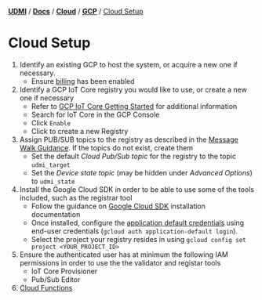 [**UDMI**](../../../) / [**Docs**](../../) / [**Cloud**](../) / [**GCP**](./) / [Cloud Setup](#)

# Cloud Setup

1.  Identify an existing GCP to host the system, or acquire a new one if necessary.
    *   Ensure [billing](https://cloud.google.com/billing/docs/how-to/modify-project)
        has been enabled
2.  Identify a GCP IoT Core registry you would like to use, or create a new one if necessary
    *   Refer to [GCP IoT Core Getting Started](https://cloud.google.com/iot/docs/how-tos/getting-started)
        for additional information
    *   Search for IoT Core in the GCP Console
    *   Click `Enable`
    *   Click to create a new Registry
3.  Assign PUB/SUB topics to the registry as described in the [Message Walk Guidance](../../specs/message_walk.md).
    If the topics do not exist, create them
    *   Set the default _Cloud Pub/Sub topic_ for the registry to the topic `udmi_target`
    *   Set the _Device state topic_ (may be hidden under _Advanced Options_) to `udmi_state`
4.  Install the Google Cloud SDK in order to be able to use some of the tools included,
    such as the registrar tool
    *   Follow the guidance on [Google Cloud SDK](https://cloud.google.com/sdk/docs/install)
        installation documentation
    *   Once installed, configure the
        [application default credentials](https://cloud.google.com/sdk/gcloud/reference/auth/application-default)
        using end-user credentials (`gcloud auth application-default login`).
    *   Select the project your registry resides in using
        `gcloud config set project <YOUR_PROJECT_ID>`
5.  Ensure the authenticated user has at minimum the following IAM permissions
    in order to use the the validator and registar tools
    *   IoT Core Provisioner
    *   Pub/Sub Editor
6.  [Cloud Functions](functions.md)

